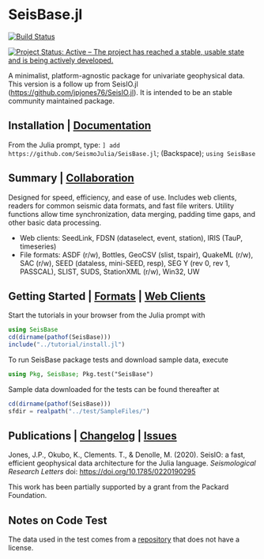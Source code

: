 # SeisBase.jl

[![Build Status](https://github.com/SeismoJulia/SeisBase.jl/actions/workflows/ci.yml/badge.svg)](https://github.com/SeismoJulia/SeisBase.jl/actions/workflows/ci.yml)  

<!-- [![codecov](https://codecov.io/gh/jpjones76/SeisBase.jl/branch/master/graph/badge.svg)](https://codecov.io/gh/jpjones76/SeisBase.jl)[![Coverage Status](https://coveralls.io/repos/github/jpjones76/SeisBase.jl/badge.svg?branch=master)](https://coveralls.io/github/jpjones76/SeisBase.jl?branch=master) [![Documentation Status](https://readthedocs.org/projects/SeisBase/badge/?version=latest)](https://SeisBase.readthedocs.io/en/latest/?badge=latest) -->
[![Project Status: Active – The project has reached a stable, usable state and is being actively developed.](https://www.repostatus.org/badges/latest/active.svg)](https://www.repostatus.org/#active)

A minimalist, platform-agnostic package for univariate geophysical data.
This version is a follow up from SeisIO.jl (https://github.com/jpjones76/SeisIO.jl). It is intended to be an stable community maintained package.

## Installation | [Documentation](http://SeisBase.readthedocs.org)
From the Julia prompt, type: `] add https://github.com/SeismoJulia/SeisBase.jl`; (Backspace); `using SeisBase`

## Summary | [Collaboration](docs/CONTRIBUTE.md)
Designed for speed, efficiency, and ease of use. Includes web clients, readers for common seismic data formats, and fast file writers. Utility functions allow time synchronization, data merging, padding time gaps, and other basic data processing.

* Web clients: SeedLink, FDSN (dataselect, event, station), IRIS (TauP, timeseries)
* File formats: ASDF (r/w), Bottles, GeoCSV (slist, tspair), QuakeML (r/w), SAC (r/w), SEED (dataless, mini-SEED, resp), SEG Y (rev 0, rev 1, PASSCAL), SLIST, SUDS, StationXML (r/w), Win32, UW

## Getting Started | [Formats](docs/FORMATS.md) | [Web Clients](docs/WEB.md)
Start the tutorials in your browser from the Julia prompt with

```julia
using SeisBase
cd(dirname(pathof(SeisBase)))
include("../tutorial/install.jl")
```

To run SeisBase package tests and download sample data, execute

```julia
using Pkg, SeisBase; Pkg.test("SeisBase")
```

Sample data downloaded for the tests can be found thereafter at

```julia
cd(dirname(pathof(SeisBase))) 
sfdir = realpath("../test/SampleFiles/")
```

## Publications | [Changelog](docs/CHANGELOG.md) | [Issues](docs/ISSUES.md)
Jones, J.P.,  Okubo, K., Clements. T., \& Denolle, M. (2020). SeisIO: a fast, efficient geophysical data architecture for the Julia language. *Seismological Research Letters* doi: https://doi.org/10.1785/0220190295

This work has been partially supported by a grant from the Packard Foundation.

## Notes on Code Test
The data used in the test comes from a [repository](!https://github.com/jpjones76/SeisBase-TestData) that does not have a license.

